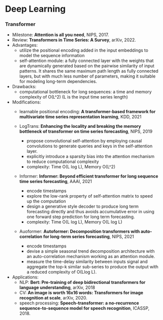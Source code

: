 # Deep Learning

### Transformer

- Milestone: **Attention is all you need**, NIPS, 2017. 
- Review: **Transformers in Time Series: A Survey**, arXiv, 2022.
- Advantages: 
  - utilize the positional encoding added in the input embeddings to model the sequence information
  - self-attention module: a fully connected layer with the weights that are dynamically generated based on the pairwise similarity of input patterns. It shares the same maximum path length as fully connected layers, but with much less number of parameters, making it suitable for modeling long-term dependencies.
- Drawbacks:
  - computational bottleneck for long sequences:  a time and memory complexity of O(L^2) (L is the input time series length)
- Modifications:
  - learnable positional encoding: **A transformer-based framework for multivariate time series representation learning**, KDD, 2021
  - LogTrans: **Enhancing the locality and breaking the memory bottleneck of transformer on time series forecasting**, NIPS, 2019
    - propose convolutional self-attention by employing causal convolutions to generate queries and keys in the self-attention layer.
    - explicitly introduce a sparsity bias into the attention mechanism to reduce computational complexity
    - complexity: Time O(L log L), Memory O(L^2)

  - Informer: **Informer: Beyond efficient transformer for long sequence time series forecasting**, AAAI, 2021
    - encode timestamps
    - explore the low-rank property of self-attention matrix to speed up the computation
    - design a generative style decoder to produce long term forecasting directly and thus avoids accumulative error in using one forward step prediction for long term forecasting.
    - complexity: Time O(L log L), Memory O(L log L)
  - Auoformer: **Autoformer: Decomposition transformers with auto-correlation for long-term series forecasting**, NIPS, 2021
    - encode timestamps
    - devise a simple seasonal trend decomposition architecture with an auto-correlation mechanism working as an attention module. 
    - measure the time-delay similarity between inputs signal and aggregate the top-k similar sub-series to produce the output with a reduced complexity of O(Llog L).
- Applications: 
  - NLP: **Bert: Pre-training of deep bidirectional transformers for language understanding**, arXiv, 2018
  - CV: **An image is worth 16x16 words: Transformers for image recognition at scale**, arXiv, 2020. 
  - speech processing: **Speech-transformer: a no-recurrence sequence-to-sequence model for speech recognition**, ICASSP, 2018.



